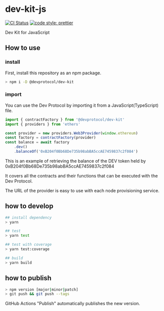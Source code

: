 # dev-kit-js

[![CI Status](https://github.com/dev-protocol/dev-kit-js/workflows/Node/badge.svg)](https://github.com/dev-protocol/dev-kit-js/actions)
[![code style: prettier](https://img.shields.io/badge/code_style-prettier-ff69b4.svg)](https://github.com/prettier/prettier)

Dev Kit for JavaScript

## How to use

### install

First, install this repository as an npm package.

```bash
> npm i -D @devprotocol/dev-kit
```

### import

You can use the Dev Protocol by importing it from a JavaScript(TypeScript) file.

```js
import { contractFactory } from '@devprotocol/dev-kit'
import { providers } from 'ethers'

const provider = new providers.Web3Provider(window.ethereum)
const factory = contractFactory(provider)
const balance = await factory
	.dev()
	.balanceOf('0xB204f0Bb68De735b98abBA5ccAE7459837c2f084')
```

This is an example of retrieving the balance of the DEV token held by 0xB204f0Bb68De735b98abBA5ccAE7459837c2f084

It covers all the contracts and their functions that can be executed with the Dev Protocol.

The URL of the provider is easy to use with each node provisioning service.

## how to develop

```bash
## install dependency
> yarn

## test
> yarn test

## test with coverage
> yarn test:coverage

## build
> yarn build
```

## how to publish

```bash
> npm version [major|minor|patch]
> git push && git push --tags
```

GitHub Actions "Publish" automatically publishes the new version.
